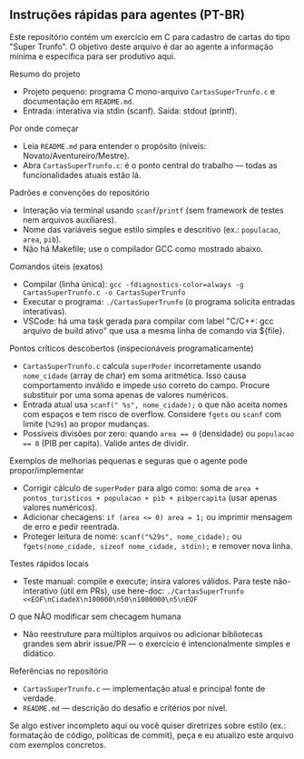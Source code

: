 ## Instruções rápidas para agentes (PT-BR)

Este repositório contém um exercício em C para cadastro de cartas do tipo "Super Trunfo".
O objetivo deste arquivo é dar ao agente a informação mínima e específica para ser produtivo aqui.

Resumo do projeto
- Projeto pequeno: programa C mono-arquivo `CartasSuperTrunfo.c` e documentação em `README.md`.
- Entrada: interativa via stdin (scanf). Saída: stdout (printf).

Por onde começar
- Leia `README.md` para entender o propósito (níveis: Novato/Aventureiro/Mestre).
- Abra `CartasSuperTrunfo.c`: é o ponto central do trabalho — todas as funcionalidades atuais estão lá.

Padrões e convenções do repositório
- Interação via terminal usando `scanf`/`printf` (sem framework de testes nem arquivos auxiliares).
- Nome das variáveis segue estilo simples e descritivo (ex.: `populacao`, `area`, `pib`).
- Não há Makefile; use o compilador GCC como mostrado abaixo.

Comandos úteis (exatos)
- Compilar (linha única):
  `gcc -fdiagnostics-color=always -g CartasSuperTrunfo.c -o CartasSuperTrunfo`
- Executar o programa:
  `./CartasSuperTrunfo` (o programa solicita entradas interativas).
- VSCode: há uma task gerada para compilar com label "C/C++: gcc arquivo de build ativo" que usa a mesma linha de comando via ${file}.

Pontos críticos descobertos (inspecionáveis programaticamente)
- `CartasSuperTrunfo.c` calcula `superPoder` incorretamente usando `nome_cidade` (array de char) em soma aritmética. Isso causa comportamento inválido e impede uso correto do campo. Procure substituir por uma soma apenas de valores numéricos.
- Entrada atual usa `scanf(" %s", nome_cidade);` o que não aceita nomes com espaços e tem risco de overflow. Considere `fgets` ou `scanf` com limite (`%29s`) ao propor mudanças.
- Possíveis divisões por zero: quando `area == 0` (densidade) ou `populacao == 0` (PIB per capita). Valide antes de dividir.

Exemplos de melhorias pequenas e seguras que o agente pode propor/implementar
- Corrigir cálculo de `superPoder` para algo como: soma de `area + pontos_turisticos + populacao + pib + pibpercapita` (usar apenas valores numéricos).
- Adicionar checagens: `if (area <= 0) area = 1;` ou imprimir mensagem de erro e pedir reentrada.
- Proteger leitura de nome: `scanf("%29s", nome_cidade);` ou `fgets(nome_cidade, sizeof nome_cidade, stdin);` e remover nova linha.

Testes rápidos locais
- Teste manual: compile e execute; insira valores válidos. Para teste não-interativo (útil em PRs), use here-doc:
  `./CartasSuperTrunfo <<EOF\nCidadeX\n100000\n50\n1000000\n5\nEOF`

O que NÃO modificar sem checagem humana
- Não reestruture para múltiplos arquivos ou adicionar bibliotecas grandes sem abrir issue/PR — o exercício é intencionalmente simples e didático.

Referências no repositório
- `CartasSuperTrunfo.c` — implementação atual e principal fonte de verdade.
- `README.md` — descrição do desafio e critérios por nível.

Se algo estiver incompleto aqui ou você quiser diretrizes sobre estilo (ex.: formatação de código, políticas de commit), peça e eu atualizo este arquivo com exemplos concretos.
